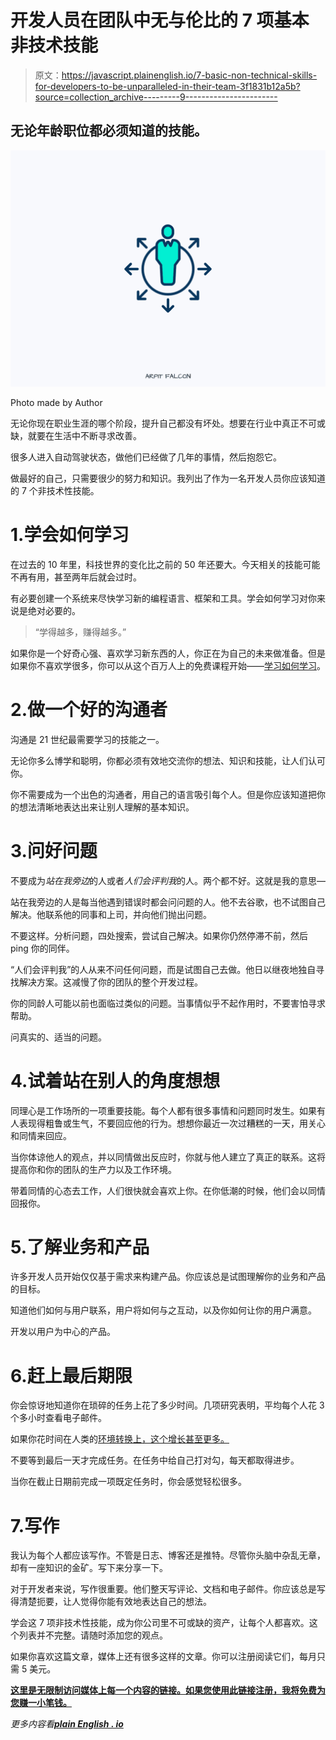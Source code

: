 # 开发人员在团队中无与伦比的 7 项基本非技术技能

> 原文：<https://javascript.plainenglish.io/7-basic-non-technical-skills-for-developers-to-be-unparalleled-in-their-team-3f1831b12a5b?source=collection_archive---------9----------------------->

## 无论年龄职位都必须知道的技能。

![](img/1c6eb79a78e3cb76330c09896f1cf18c.png)

Photo made by Author

无论你现在职业生涯的哪个阶段，提升自己都没有坏处。想要在行业中真正不可或缺，就要在生活中不断寻求改善。

很多人进入自动驾驶状态，做他们已经做了几年的事情，然后抱怨它。

做最好的自己，只需要很少的努力和知识。我列出了作为一名开发人员你应该知道的 7 个非技术性技能。

# 1.学会如何学习

在过去的 10 年里，科技世界的变化比之前的 50 年还要大。今天相关的技能可能不再有用，甚至两年后就会过时。

有必要创建一个系统来尽快学习新的编程语言、框架和工具。学会如何学习对你来说是绝对必要的。

> “学得越多，赚得越多。”

如果你是一个好奇心强、喜欢学习新东西的人，你正在为自己的未来做准备。但是如果你不喜欢学很多，你可以从这个百万人上的免费课程开始——[学习如何学习](https://www.coursera.org/learn/learning-how-to-learn)。

# 2.做一个好的沟通者

沟通是 21 世纪最需要学习的技能之一。

无论你多么博学和聪明，你都必须有效地交流你的想法、知识和技能，让人们认可你。

你不需要成为一个出色的沟通者，用自己的语言吸引每个人。但是你应该知道把你的想法清晰地表达出来让别人理解的基本知识。

# 3.问好问题

不要成为*站在我旁边*的人或者*人们会评判我*的人。两个都不好。这就是我的意思—

站在我旁边的人是每当他遇到错误时都会问问题的人。他不去谷歌，也不试图自己解决。他联系他的同事和上司，并向他们抛出问题。

不要这样。分析问题，四处搜索，尝试自己解决。如果你仍然停滞不前，然后 ping 你的同伴。

“人们会评判我”的人从来不问任何问题，而是试图自己去做。他日以继夜地独自寻找解决方案。这减慢了你的团队的整个开发过程。

你的同龄人可能以前也面临过类似的问题。当事情似乎不起作用时，不要害怕寻求帮助。

问真实的、适当的问题。

# 4.试着站在别人的角度想想

同理心是工作场所的一项重要技能。每个人都有很多事情和问题同时发生。如果有人表现得粗鲁或生气，不要回应他的行为。想想你最近一次过糟糕的一天，用关心和同情来回应。

当你体谅他人的观点，并以同情做出反应时，你就与他人建立了真正的联系。这将提高你和你的团队的生产力以及工作环境。

带着同情的心态去工作，人们很快就会喜欢上你。在你低潮的时候，他们会以同情回报你。

# 5.了解业务和产品

许多开发人员开始仅仅基于需求来构建产品。你应该总是试图理解你的业务和产品的目标。

知道他们如何与用户联系，用户将如何与之互动，以及你如何让你的用户满意。

开发以用户为中心的产品。

# 6.赶上最后期限

你会惊讶地知道你在琐碎的任务上花了多少时间。几项研究表明，平均每个人花 3 个多小时查看电子邮件。

如果你花时间在人类的[环境转换上，这个增长甚至更多。](https://insights.sei.cmu.edu/blog/addressing-the-detrimental-effects-of-context-switching-with-devops/#:~:text=From%20a%20human%20workforce%20perspective,context%20switching%20between%20multiple%20projects.)

不要等到最后一天才完成任务。在任务中给自己打对勾，每天都取得进步。

当你在截止日期前完成一项既定任务时，你会感觉轻松很多。

# 7.写作

我认为每个人都应该写作。不管是日志、博客还是推特。尽管你头脑中杂乱无章，却有一座知识的金矿。写下来分享一下。

对于开发者来说，写作很重要。他们整天写评论、文档和电子邮件。你应该总是写得清楚扼要，让人觉得你能有效地表达自己的想法。

学会这 7 项非技术性技能，成为你公司里不可或缺的资产，让每个人都喜欢。这个列表并不完整。请随时添加您的观点。

如果你喜欢这篇文章，媒体上还有很多这样的文章。你可以注册阅读它们，每月只需 5 美元。

[**这里是无限制访问媒体上每一个内容的链接。如果您使用此链接注册，我将免费为您赚一小笔钱。**](https://arpitfalcon.medium.com/membership)

*更多内容看*[***plain English . io***](http://plainenglish.io/)